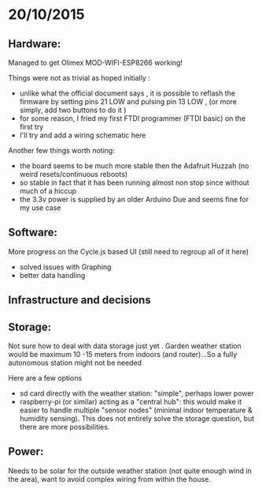 20/10/2015
==========

Hardware:
---------

Managed to get Olimex MOD-WIFI-ESP8266 working!


Things were not as trivial as hoped initially :
 * unlike what the official document says , it is possible to reflash the firmware
 by setting pins 21 LOW and pulsing pin 13 LOW , (or more simply, add two buttons to do it )
 * for some reason, I fried my first FTDI programmer (FTDI basic) on the first try 
 * I'll try and add a wiring schematic here

 Another few things worth noting:
  * the board seems to be much more stable then the Adafruit Huzzah (no weird resets/continuous reboots)
  * so stable in fact that it has been running almost non stop since without much of a hiccup
  * the 3.3v power is supplied by an older Arduino Due and seems fine for my use case

Software:
---------

More progress on the Cycle.js based UI (still need to regroup all of it here)
 * solved issues with Graphing
 * better data handling


Infrastructure and decisions
----------------------------

Storage:
--------

Not sure how to deal with data storage just yet .
Garden weather station would be maximum 10 -15 meters from indoors (and router)...So a fully autonomous station 
might not be needed

Here are a few options 
* sd card directly with the weather station: "simple", perhaps lower power
* raspberry-pi (or similar) acting as a "central hub": this would make it easier to handle multiple "sensor nodes"
(minimal indoor temperature & humidity sensing). This does not entirely solve the storage question, but there are more possibilities.

Power:
------

Needs to be solar for the outside weather station (not quite enough wind in the area), want to avoid complex wiring from within the house.
